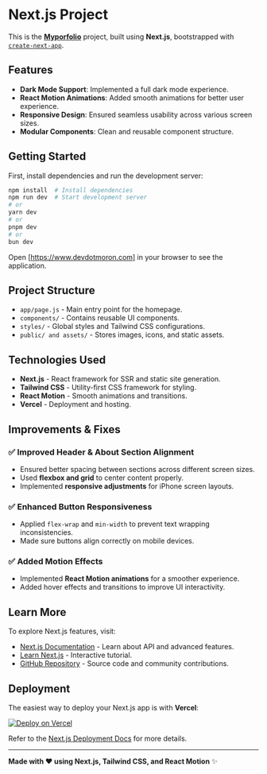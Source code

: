 # Next.js Project

This is the **[Myporfolio](https://github.com/oldskoolmoron/Myportfolio)** project, built using **Next.js**, bootstrapped with [`create-next-app`](https://github.com/vercel/next.js/tree/canary/packages/create-next-app).

## Features

- **Dark Mode Support**: Implemented a full dark mode experience.
- **React Motion Animations**: Added smooth animations for better user experience.
- **Responsive Design**: Ensured seamless usability across various screen sizes.
- **Modular Components**: Clean and reusable component structure.

## Getting Started

First, install dependencies and run the development server:

```bash
npm install  # Install dependencies
npm run dev  # Start development server
# or
yarn dev
# or
pnpm dev
# or
bun dev
```

Open [https://www.devdotmoron.com] in your browser to see the application.

## Project Structure

- `app/page.js` - Main entry point for the homepage.
- `components/` - Contains reusable UI components.
- `styles/` - Global styles and Tailwind CSS configurations.
- `public/ and assets/` - Stores images, icons, and static assets.

## Technologies Used

- **Next.js** - React framework for SSR and static site generation.
- **Tailwind CSS** - Utility-first CSS framework for styling.
- **React Motion** - Smooth animations and transitions.
- **Vercel** - Deployment and hosting.

## Improvements & Fixes

### ✅ Improved Header & About Section Alignment
- Ensured better spacing between sections across different screen sizes.
- Used **flexbox and grid** to center content properly.
- Implemented **responsive adjustments** for iPhone screen layouts.

### ✅ Enhanced Button Responsiveness
- Applied `flex-wrap` and `min-width` to prevent text wrapping inconsistencies.
- Made sure buttons align correctly on mobile devices.

### ✅ Added Motion Effects
- Implemented **React Motion animations** for a smoother experience.
- Added hover effects and transitions to improve UI interactivity.

## Learn More

To explore Next.js features, visit:

- [Next.js Documentation](https://nextjs.org/docs) - Learn about API and advanced features.
- [Learn Next.js](https://nextjs.org/learn) - Interactive tutorial.
- [GitHub Repository](https://github.com/vercel/next.js) - Source code and community contributions.

## Deployment

The easiest way to deploy your Next.js app is with **Vercel**:

[![Deploy on Vercel](https://vercel.com/button)](https://vercel.com/new?utm_medium=default-template&filter=next.js&utm_source=create-next-app&utm_campaign=create-next-app-readme)

Refer to the [Next.js Deployment Docs](https://nextjs.org/docs/app/building-your-application/deploying) for more details.

---

**Made with ❤️ using Next.js, Tailwind CSS, and React Motion** ✨

